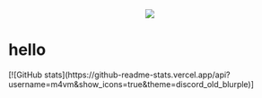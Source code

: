 <div id="header" align="center">
<img src="https://komarev.com/ghpvc/?username=m4vm&style=flat-square&color=blue" />
</div>

<h1>
  hello
</h1>
[![GitHub stats](https://github-readme-stats.vercel.app/api?username=m4vm&show_icons=true&theme=discord_old_blurple)]
<!---
[![trophy](https://github-profile-trophy.vercel.app/?username=m4vm&theme=gitdimmed)](https://github.com/ryo-ma/github-profile-trophy)
-->
<!---
![GitHub stats](https://github-readme-stats.vercel.app/api?username=m4vm&show_icons=true&theme=dark)
-->
